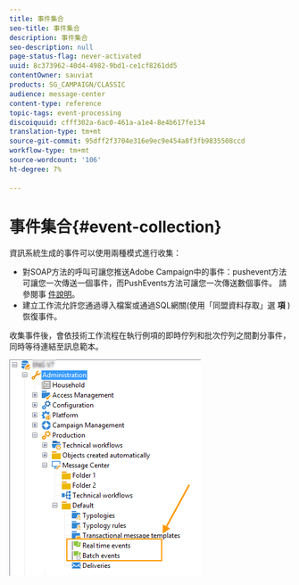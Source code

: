 ```yaml
---
title: 事件集合
seo-title: 事件集合
description: 事件集合
seo-description: null
page-status-flag: never-activated
uuid: 8c373962-40d4-4982-9bd1-ce1cf8261dd5
contentOwner: sauviat
products: SG_CAMPAIGN/CLASSIC
audience: message-center
content-type: reference
topic-tags: event-processing
discoiquuid: cfff302a-6ac0-461a-a1e4-8e4b617fe134
translation-type: tm+mt
source-git-commit: 95dff2f3704e316e9ec9e454a8f3fb9835508ccd
workflow-type: tm+mt
source-wordcount: '106'
ht-degree: 7%

---
```



# 事件集合{#event-collection}

資訊系統生成的事件可以使用兩種模式進行收集：

* 對SOAP方法的呼叫可讓您推送Adobe Campaign中的事件：pushevent方法可讓您一次傳送一個事件，而PushEvents方法可讓您一次傳送數個事件。 請參閱事 [件說明](../../message-center/using/event-description.md)。
* 建立工作流允許您通過導入檔案或通過SQL網關(使用「同盟資料存取」選 **項** )恢復事件。

收集事件後，會依技術工作流程在執行例項的即時佇列和批次佇列之間劃分事件，同時等待連結至訊息範本。

![](assets/messagecenter_events_queues_001.png)
